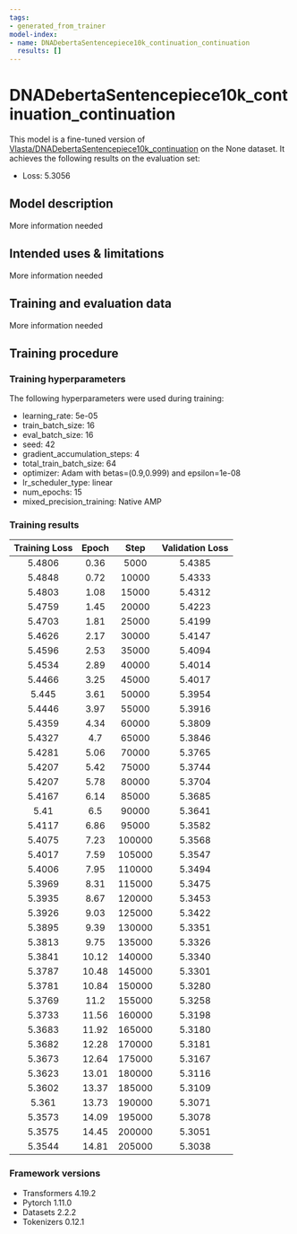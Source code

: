 ```yaml
---
tags:
- generated_from_trainer
model-index:
- name: DNADebertaSentencepiece10k_continuation_continuation
  results: []
---
```


<!-- This model card has been generated automatically according to the information the Trainer had access to. You
should probably proofread and complete it, then remove this comment. -->

# DNADebertaSentencepiece10k_continuation_continuation

This model is a fine-tuned version of [Vlasta/DNADebertaSentencepiece10k_continuation](https://huggingface.co/Vlasta/DNADebertaSentencepiece10k_continuation) on the None dataset.
It achieves the following results on the evaluation set:
- Loss: 5.3056

## Model description

More information needed

## Intended uses & limitations

More information needed

## Training and evaluation data

More information needed

## Training procedure

### Training hyperparameters

The following hyperparameters were used during training:
- learning_rate: 5e-05
- train_batch_size: 16
- eval_batch_size: 16
- seed: 42
- gradient_accumulation_steps: 4
- total_train_batch_size: 64
- optimizer: Adam with betas=(0.9,0.999) and epsilon=1e-08
- lr_scheduler_type: linear
- num_epochs: 15
- mixed_precision_training: Native AMP

### Training results

| Training Loss | Epoch | Step   | Validation Loss |
|:-------------:|:-----:|:------:|:---------------:|
| 5.4806        | 0.36  | 5000   | 5.4385          |
| 5.4848        | 0.72  | 10000  | 5.4333          |
| 5.4803        | 1.08  | 15000  | 5.4312          |
| 5.4759        | 1.45  | 20000  | 5.4223          |
| 5.4703        | 1.81  | 25000  | 5.4199          |
| 5.4626        | 2.17  | 30000  | 5.4147          |
| 5.4596        | 2.53  | 35000  | 5.4094          |
| 5.4534        | 2.89  | 40000  | 5.4014          |
| 5.4466        | 3.25  | 45000  | 5.4017          |
| 5.445         | 3.61  | 50000  | 5.3954          |
| 5.4446        | 3.97  | 55000  | 5.3916          |
| 5.4359        | 4.34  | 60000  | 5.3809          |
| 5.4327        | 4.7   | 65000  | 5.3846          |
| 5.4281        | 5.06  | 70000  | 5.3765          |
| 5.4207        | 5.42  | 75000  | 5.3744          |
| 5.4207        | 5.78  | 80000  | 5.3704          |
| 5.4167        | 6.14  | 85000  | 5.3685          |
| 5.41          | 6.5   | 90000  | 5.3641          |
| 5.4117        | 6.86  | 95000  | 5.3582          |
| 5.4075        | 7.23  | 100000 | 5.3568          |
| 5.4017        | 7.59  | 105000 | 5.3547          |
| 5.4006        | 7.95  | 110000 | 5.3494          |
| 5.3969        | 8.31  | 115000 | 5.3475          |
| 5.3935        | 8.67  | 120000 | 5.3453          |
| 5.3926        | 9.03  | 125000 | 5.3422          |
| 5.3895        | 9.39  | 130000 | 5.3351          |
| 5.3813        | 9.75  | 135000 | 5.3326          |
| 5.3841        | 10.12 | 140000 | 5.3340          |
| 5.3787        | 10.48 | 145000 | 5.3301          |
| 5.3781        | 10.84 | 150000 | 5.3280          |
| 5.3769        | 11.2  | 155000 | 5.3258          |
| 5.3733        | 11.56 | 160000 | 5.3198          |
| 5.3683        | 11.92 | 165000 | 5.3180          |
| 5.3682        | 12.28 | 170000 | 5.3181          |
| 5.3673        | 12.64 | 175000 | 5.3167          |
| 5.3623        | 13.01 | 180000 | 5.3116          |
| 5.3602        | 13.37 | 185000 | 5.3109          |
| 5.361         | 13.73 | 190000 | 5.3071          |
| 5.3573        | 14.09 | 195000 | 5.3078          |
| 5.3575        | 14.45 | 200000 | 5.3051          |
| 5.3544        | 14.81 | 205000 | 5.3038          |


### Framework versions

- Transformers 4.19.2
- Pytorch 1.11.0
- Datasets 2.2.2
- Tokenizers 0.12.1
